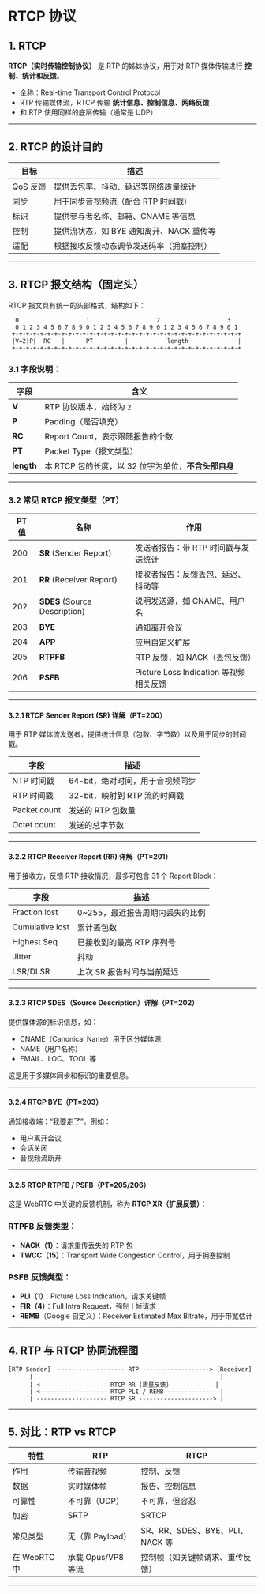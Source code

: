 # RTCP 协议

## 1. RTCP

**RTCP（实时传输控制协议）** 是 RTP 的姊妹协议，用于对 RTP 媒体传输进行 **控制、统计和反馈**。

- 全称：Real-time Transport Control Protocol
- RTP 传输媒体流，RTCP 传输 **统计信息、控制信息、网络反馈**
- 和 RTP 使用同样的底层传输（通常是 UDP）

---

## 2. RTCP 的设计目的


| 目标 | 描述 |
|------|------|
| QoS 反馈 | 提供丢包率、抖动、延迟等网络质量统计 |
| 同步 | 用于同步音视频流（配合 RTP 时间戳） |
| 标识 | 提供参与者名称、邮箱、CNAME 等信息 |
| 控制 | 提供流状态，如 BYE 通知离开、NACK 重传等 |
| 适配 | 根据接收反馈动态调节发送码率（拥塞控制）|

---

## 3. RTCP 报文结构（固定头）

RTCP 报文具有统一的头部格式，结构如下：

```
  0                   1                   2                   3
  0 1 2 3 4 5 6 7 8 9 0 1 2 3 4 5 6 7 8 9 0 1 2 3 4 5 6 7 8 9 0 1
 +-+-+-+-+-+-+-+-+-+-+-+-+-+-+-+-+-+-+-+-+-+-+-+-+-+-+-+-+-+-+-+-+
 |V=2|P|  RC   |      PT         |           length              |
 +-+-+-+-+-+-+-+-+-+-+-+-+-+-+-+-+-+-+-+-+-+-+-+-+-+-+-+-+-+-+-+-+
```

### 3.1 字段说明：

| 字段 | 含义 |
|------|------|
| **V** | RTP 协议版本，始终为 `2` |
| **P** | Padding（是否填充） |
| **RC** | Report Count，表示跟随报告的个数 |
| **PT** | Packet Type（报文类型） |
| **length** | 本 RTCP 包的长度，以 32 位字为单位，**不含头部自身** |

---

### 3.2 常见 RTCP 报文类型（PT）

| PT 值 | 名称 | 作用 |
|-------|------|------|
| 200   | **SR** (Sender Report) | 发送者报告：带 RTP 时间戳与发送统计 |
| 201   | **RR** (Receiver Report) | 接收者报告：反馈丢包、延迟、抖动等 |
| 202   | **SDES** (Source Description) | 说明发送源，如 CNAME、用户名 |
| 203   | **BYE** | 通知离开会议 |
| 204   | **APP** | 应用自定义扩展 |
| 205   | **RTPFB** | RTP 反馈，如 NACK（丢包反馈） |
| 206   | **PSFB** | Picture Loss Indication 等视频相关反馈 |

---

#### 3.2.1 RTCP Sender Report (SR) 详解（PT=200）

用于 RTP 媒体流发送者，提供统计信息（包数、字节数）以及用于同步的时间戳。

| 字段 | 描述 |
|------|------|
| NTP 时间戳 | 64-bit，绝对时间，用于音视频同步 |
| RTP 时间戳 | 32-bit，映射到 RTP 流的时间戳 |
| Packet count | 发送的 RTP 包数量 |
| Octet count | 发送的总字节数 |

---

#### 3.2.2 RTCP Receiver Report (RR) 详解（PT=201）

用于接收方，反馈 RTP 接收情况，最多可包含 31 个 Report Block：

| 字段 | 描述 |
|------|------|
| Fraction lost | 0~255，最近报告周期内丢失的比例 |
| Cumulative lost | 累计丢包数 |
| Highest Seq | 已接收到的最高 RTP 序列号 |
| Jitter | 抖动 |
| LSR/DLSR | 上次 SR 报告时间与当前延迟 |

---

#### 3.2.3 RTCP SDES（Source Description）详解（PT=202）

提供媒体源的标识信息，如：

- CNAME（Canonical Name）用于区分媒体源
- NAME（用户名称）
- EMAIL、LOC、TOOL 等

这是用于多媒体同步和标识的重要信息。

---

#### 3.2.4 RTCP BYE（PT=203）

通知接收端：“我要走了”。例如：

- 用户离开会议
- 会话关闭
- 音视频流断开

---

#### 3.2.5 RTCP RTPFB / PSFB（PT=205/206）

这是 WebRTC 中关键的反馈机制，称为 **RTCP XR（扩展反馈）**：

### RTPFB 反馈类型：
- **NACK（1）**：请求重传丢失的 RTP 包
- **TWCC（15）**：Transport Wide Congestion Control，用于拥塞控制

### PSFB 反馈类型：
- **PLI（1）**：Picture Loss Indication，请求关键帧
- **FIR（4）**：Full Intra Request，强制 I 帧请求
- **REMB**（Google 自定义）：Receiver Estimated Max Bitrate，用于带宽估计

---

## 4. RTP 与 RTCP 协同流程图

```
[RTP Sender]  ------------------- RTP -------------------> [Receiver]
      |                                                     |
      | <------------------- RTCP RR (质量反馈) ------------|
      | <------------------- RTCP PLI / REMB ---------------|
      | -------------------- RTCP SR ---------------------> |
```

---


## 5. 对比：RTP vs RTCP

| 特性 | RTP | RTCP |
|------|-----|------|
| 作用 | 传输音视频 | 控制、反馈 |
| 数据 | 实时媒体帧 | 报告、控制信息 |
| 可靠性 | 不可靠（UDP） | 不可靠，但容忍 |
| 加密 | SRTP | SRTCP |
| 常见类型 | 无（靠 Payload） | SR、RR、SDES、BYE、PLI、NACK 等 |
| 在 WebRTC 中 | 承载 Opus/VP8 等流 | 控制帧（如关键帧请求、重传反馈） |

---

